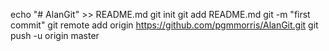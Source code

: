 echo "# AlanGit" >> README.md
git init
git add README.md
git -m "first commit"
git remote add origin https://github.com/pgmmorris/AlanGit.git
git push -u origin master
